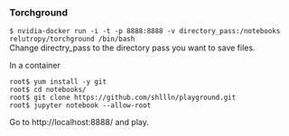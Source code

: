 ### Torchground

`$ nvidia-docker run -i -t -p 8888:8888 -v directory_pass:/notebooks relutropy/torchground /bin/bash`  
Change directry_pass to the directory pass you want to save files.  

In a container  

`root$ yum install -y git`  
`root$ cd notebooks/`  
`root$ git clone https://github.com/shllln/playground.git`  
`root$ jupyter notebook --allow-root`  

Go to http://localhost:8888/ and play.
